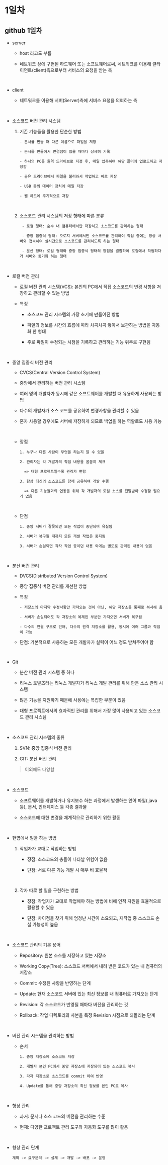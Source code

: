 # 1일차

## github 1일차

- server

  - host 라고도 부름

  - 네트워크 상에 구현된 하드웨어 또는 소프트웨어로써, 네트워크를 이용해 클라이언트(client)측으로부터 서비스의 요청을 받는 측

<br />

- client

  - 네트워크를 이용해 서버(Server)측에 서비스 요청을 의뢰하는 측

<br />

- 소스코드 버전 관리 시스템

  1. 기존 기능들을 활용한 단순한 방법

     ```
     - 문서를 만들 때 다른 이름으로 파일을 저장

     - 문서를 만들어서 변경점이 있을 때마다 상세히 기록

     - 하나의 PC를 원격 드라이브로 지정 후, 매일 압축하여 해당 폴더에 업로드하고 저장함

     - 공유 드라이브에서 파일을 불러와서 작업하고 바로 저장

     - USB 등의 데이터 장치에 매일 저장

     - 웹 하드에 주기적으로 저장
     ```

  <br />

  2. 소스코드 관리 시스템의 저장 형태에 따른 분류

     ```
      - 로컬 형태: 순수 내 컴퓨터에서만 저장하고 소스코드를 관리하는 형태

      - 중앙 집중식 형태: 오로지 서버에서만 소스코드를 관리하여 작업 중에는 항상 서버와 접속하여 실시간으로 소스코드를 관리하도록 하는 형태

      - 분산 형태: 로컬 형태와 중앙 집중식 형태의 장점을 결합하여 로컬에서 작업하다가 서버와 동기화 하는 형태
     ```

<br />

- 로컬 버전 관리

  - 로컬 버전 관리 시스템(VCS): 본인의 PC에서 직접 소스코드의 변경 사항을 저장하고 관리할 수 있는 방법

  - 특징

    - 소스코드 관리 시스템의 가장 초기에 만들어진 방법

    - 파일의 정보를 시간의 흐름에 따라 차곡차곡 쌓아서 보관하는 방법을 자동화 한 형태

    - 주로 파일이 수정되는 시점을 기록하고 관리하는 기능 위주로 구현됨

<br />

- 중앙 집중식 버전 관리

  - CVCS(Central Version Control System)

  - 중앙에서 관리하는 버전 관리 시스템

  - 여러 명의 개발자가 동시에 같은 소프트웨어를 개발할 때 유용하게 사용되는 방법

  - 다수의 개발자가 소스 코드를 공유하여 변경사항을 관리할 수 있음

  - 혼자 사용할 경우에도 서버에 저장하게 되므로 백업을 하는 역할로도 사용 가능

  <br />

  - 장점

    ```
    1. 누구나 다른 사람이 무엇을 하는지 알 수 있을

    2. 관리자는 각 개발자의 작업 내용을 꼼꼼히 체크

      => 대형 프로젝트일수록 관리가 편함

    3. 항상 최신의 소스코드를 함께 공유하여 개발 수행

      => 다른 기능들과의 연동을 위해 각 개발자의 로컬 소스를 전달받아 수정할 필요가 없음
    ```

  <br />

  - 단점

    ```
    1. 중앙 서버가 잘못되면 모든 작업이 중단되며 유실됨

    2. 서버가 복구될 때까지 모든 개발 작업은 중지됨

    3. 서버가 손실되면 각자 작업 중이던 내용 외에는 별도로 관리된 내용이 없음
    ```

<br />

- 분산 버건 관리

  - DVCS(Distributed Version Control System)

  - 중앙 집중식 버전 관리를 개선한 방법

  - 특징

    ```
    - 저장소의 마지막 수정사항만 가져오는 것이 아닌, 해당 저장소를 통째로 복사해 옴

    - 서버가 손실되어도 각 저장소의 복제된 부분만 가져오면 서버가 복구됨

    - 다수의 연결 구조로 인해, 다수의 원격 저장소를 활용, 동시에 여러 그룹과 작업이 가능
    ```

  - 단점: 기본적으로 사용하는 모든 개발자가 실력이 어느 정도 받쳐주어야 함

<br />

- Git

  - 분산 버전 관리 시스템 중 하나

  - 리눅스 토발즈라는 리눅스 개발자가 리눅스 개발 관리를 위해 만든 소스 관리 시스템

  - 많은 기능을 지원하기 때문에 사용에는 복잡한 부분이 있음

  - 대형 프로젝트에서의 효과적인 관리를 위해서 가장 많이 사용되고 있는 소스코드 관리 시스템

<br />

- 소스코드 관리 시스템의 종류

  1. SVN: 중앙 집중식 버전 관리

  2. GIT: 분산 버전 관리

  > 이외에도 다양함

<br />

- 소스코드

  - 소프트웨어를 개발하거나 유지보수 하는 과정에서 발생하는 언어 파일(.java 등), 문서, 인터페이스 등 각종 결과물

  - 소스코드에 대한 변경을 체계적으로 관리하기 위한 활동

<br />

- 현엽에서 일을 하는 방법

  1. 작업자가 교대로 작업하는 방법

     - 장점: 소스코드의 충돌이 나타날 위험이 없음

     - 단점: 서로 다른 기능 개발 시 매우 비 효율적

  <br />

  2. 각자 따로 할 일을 구현하는 방법

     - 장점: 작업자가 교대로 작업해야 하는 방법에 비해 인적 자원을 효율적으로 활용할 수 있음

     - 단점: 차이점을 찾기 위해 엄청난 시간이 소요되고, 재작업 중 소스코드 손실 가능성이 높음

<br />

- 소스코드 관리의 기본 용어

  - Repository: 원본 소스를 저장하고 있는 저장소

  - Working Copy(Tree): 소스코드 서버에서 내려 받은 코드가 있는 내 컴퓨터의 저장소

  - Commit: 수정된 사항을 반영하는 단계

  - Update: 현재 소스코드 서버에 있는 최신 정보를 내 컴퓨터로 가져오는 단계

  - Revision: 각 소스코드가 반영될 때마다 버전을 관리하는 것

  - Rollback: 작업 디렉토리의 사본을 특정 Revision 시점으로 되돌리는 단계

<br />

- 버전 관리 시스템을 관리하는 방법

  - 순서

    ```
    1. 중앙 저장소에 소스코드 저장

    2. 개발자 본인 PC에서 중앙 저장소에 저장되어 있는 소스코드 복사

    3. 각자 저장소로 소스코드를 commit 하여 반영

    4. Update를 통해 중앙 저장소의 최신 정보를 본인 PC로 복사
    ```

<br />

- 형상 관리

  - 과거: 문서나 소스 코드의 버전을 관리하는 수준

  - 현재: 다양한 프로젝트 관리 도구와 자동화 도구를 많이 활용

<br />

- 형상 관리 단계

  ```
  계획 -> 요구분석 -> 설계 -> 개발 -> 배포 -> 운영
  ```

